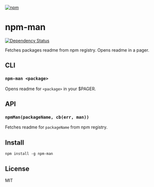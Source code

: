 [![npm](https://nodei.co/npm/npm-man.png)](https://nodei.co/npm/npm-man/)

# npm-man

[![Dependency Status][david-badge]][david]

Fetches packages readme from npm registry. Opens readme in a pager.

[david]: https://david-dm.org/eush77/npm-man
[david-badge]: https://david-dm.org/eush77/npm-man.png

## CLI

### `npm-man <package>`

Opens readme for `<package>` in your $PAGER.

## API

### `npmMan(packageName, cb(err, man))`

Fetches readme for `packageName` from npm registry.

## Install

```
npm install -g npm-man
```

## License

MIT
